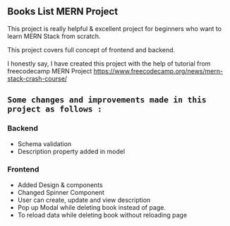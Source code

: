 
## Books List  MERN Project
This project is really helpful & excellent project for beginners who want to learn MERN Stack from scratch. <br>

This project covers full concept of frontend and backend. <br>

I honestly say, I have created this project with the help of tutorial from freecodecamp MERN Project https://www.freecodecamp.org/news/mern-stack-crash-course/ <br>

## `Some changes and improvements made in this project as follows :` <br>


### Backend
 - Schema validation
 - Description property added in model


### Frontend
 - Added Design & components
 - Changed Spinner Component
 - User can create, update and view description
 - Pop up Modal while deleting book instead of page.
 - To reload data while deleting book without reloading page






